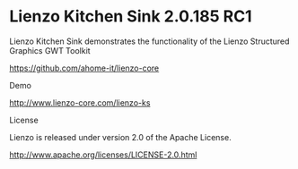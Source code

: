 Lienzo Kitchen Sink 2.0.185 RC1
======

Lienzo Kitchen Sink demonstrates the functionality of the Lienzo Structured Graphics GWT Toolkit

https://github.com/ahome-it/lienzo-core

Demo

http://www.lienzo-core.com/lienzo-ks

License

Lienzo is released under version 2.0 of the Apache License.

http://www.apache.org/licenses/LICENSE-2.0.html
